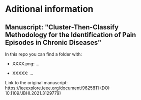 # Aditional information

## Manuscript: "Cluster-Then-Classify Methodology for the Identification of Pain Episodes in Chronic Diseases"

In this repo you can find a folder with:

- XXXX.png: ...


- XXXXX: ...

Link to the original manuscript: https://ieeexplore.ieee.org/document/9625811 (DOI: 10.1109/JBHI.2021.3129779)

